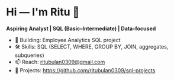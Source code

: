# Hi — I'm Ritu 👋
**Aspiring Analyst | SQL (Basic–Intermediate) | Data-focused**

- 🔭 Building: Employee Analytics SQL project
- 🛠 Skills: SQL (SELECT, WHERE, GROUP BY, JOIN, aggregates, subqueries)
- 📫 Reach: ritubulan0309@gmail.com
- 🔗 Projects: https://github.com/ritubulan0309/sql-projects
